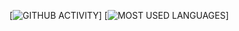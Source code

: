 [![GITHUB ACTIVITY](https://github-readme-stats.vercel.app/api?username=zewutz&count_private=true&show_icons=true&theme=light)]
[![MOST USED LANGUAGES](https://github-readme-stats.vercel.app/api/top-langs?username=zewutz&show_icons=true&locale=en)]
